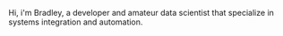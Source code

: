 Hi, i'm Bradley, a developer and amateur data scientist that specialize in systems integration and automation.
